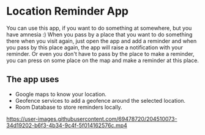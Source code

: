 # Location Reminder App
You can use this app, if you want to do something at somewhere, but you have amnesia :) 
When you pass by a place that you want to do something there when you visit again, just open the app and add a reminder and when you pass by this place again, the app will raise a notification with your reminder.
Or even you don't have to pass by the place to make a reminder, you can press on some place on the map and make a reminder at this place.

## The app uses
- Google maps to know your location.
- Geofence services to add a geofence around the selected location.
- Room Database to store reminders locally.



https://user-images.githubusercontent.com/69478720/204510073-34d19202-b6f3-4b34-9c4f-5f014162576c.mp4



